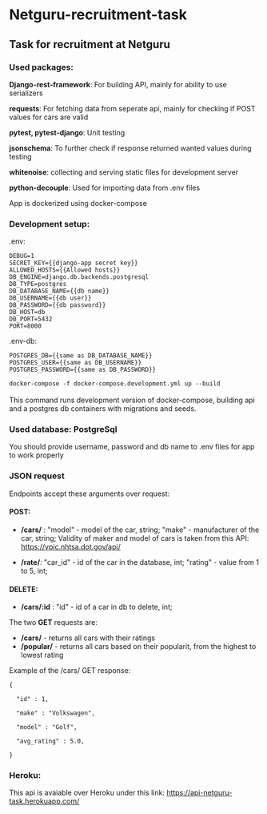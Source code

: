 # Netguru-recruitment-task
## Task for recruitment at Netguru


### Used packages:
__Django-rest-framework__: For building API, mainly for ability to use serializers </br>

__requests__: For fetching data from seperate api, mainly for checking if POST values for cars are valid</br>

__pytest, pytest-django__: Unit testing</br>

__jsonschema__: To further check if response returned wanted values during testing</br>

__whitenoise__: collecting and serving static files for development server</br>

__python-decouple__: Used for importing data from .env files</br>

App is dockerized using docker-compose



###  Development setup:
.env:

```
DEBUG=1
SECRET_KEY={{django-app secret key}}
ALLOWED_HOSTS={{Allowed hosts}}
DB_ENGINE=django.db.backends.postgresql
DB_TYPE=postgres
DB_DATABASE_NAME={{db name}}
DB_USERNAME={{db user}}
DB_PASSWORD={{db password}}
DB_HOST=db
DB_PORT=5432
PORT=8000
```

.env-db:

``` 
POSTGRES_DB={{same as DB_DATABASE_NAME}}
POSTGRES_USER={{same as DB_USERNAME}}
POSTGRES_PASSWORD={{same as DB_PASSWORD}}
```

``docker-compose -f docker-compose.development.yml up --build`` </br></br>
This command runs development version of docker-compose, building api and a postgres db containers with migrations and seeds.


### Used database: PostgreSql
You should provide username, password and db name to .env files for app to work properly

### JSON request
Endpoints accept these arguments over request:
#### POST:
- __/cars/__ : "model" - model of the car, string; "make" - manufacturer of the car, string; Validity of maker and model of cars is taken from this API: https://vpic.nhtsa.dot.gov/api/

- __/rate/__: "car_id" - id of the car in the database, int; "rating" - value from 1 to 5, int;

#### DELETE:
- __/cars/:id__ : "id" - id of a car in db to delete, int;

The two __GET__ requests are:
 - __/cars/__ - returns all cars with their ratings
 - __/popular/__ - returns all cars based on their popularit, from the highest to lowest rating

Example of the /cars/ GET response:
```
{

  "id" : 1,

  "make" : "Volkswagen",

  "model" : "Golf",

  "avg_rating" : 5.0,

}
```
### Heroku:
This api is avaiable over Heroku under this link: https://api-netguru-task.herokuapp.com/
